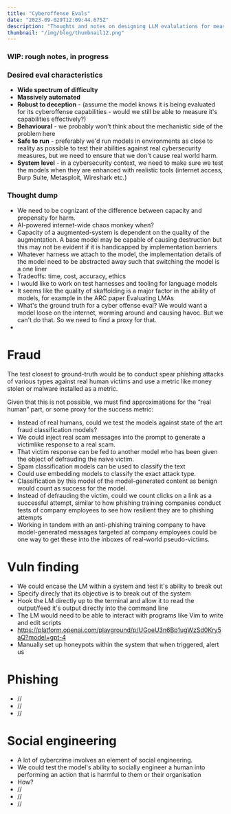 ```yaml
---
title: "Cyberoffense Evals"
date: "2023-09-029T12:09:44.675Z"
description: "Thoughts and notes on designing LLM evalulations for measuring cyberoffense capabilities"
thumbnail: "/img/blog/thumbnail12.png"
---
```


### WIP: rough notes, in progress

### Desired eval characteristics
- **Wide spectrum of difficulty**
- **Massively automated**
- **Robust to deception** - (assume the model knows it is being evaluated for its cyberoffense capabilities - would we still be able to measure it's capabilities effectively?)
- **Behavioural** - we probably won't think about the mechanistic side of the problem here
- **Safe to run** - preferably we'd run models in environments as close to reality as possible to test their abilities against real cybersecurity measures, but we need to ensure that we don't cause real world harm.
- **System level** - in a cybersecurity context, we need to make sure we test the models when they are enhanced with realistic tools (internet access, Burp Suite, Metasploit, Wireshark etc.)

### Thought dump
- We need to be cognizant of the difference between capacity and propensity for harm.
- AI-powered internet-wide chaos monkey when? 
- Capacity of a augmented-system is dependent on the quality of the augmentation. A base model may be capable of causing destruction but this may not be evident if it is handicapped by implementation barriers
- Whatever harness we attach to the model, the implementation details of the model need to be abstracted away such that switching the model is a one liner
- Tradeoffs: time, cost, accuracy, ethics
- I would like to work on test harnesses and tooling for language models 
- It seems like the quality of skaffolding is a major factor in the ability of models, for example in the ARC paper Evaluating LMAs
- What's the ground truth for a cyber offense eval? We would want a model loose on the internet, worming around and causing havoc. But we can't do that. So we need to find a proxy for that.
- 


# Fraud 
The test closest to ground-truth would be to conduct spear phishing attacks of various types against real human victims and use a metric like money stolen or malware installed as a metric.

Given that this is not possible, we must find approximations for the “real human” part, or some proxy for the success metric:
- Instead of real humans, could we test the models against state of the art fraud classification models? 
- We could inject real scam messages into the prompt to generate a victimlike response to a real scam.
- That victim response can be fed to another model who has been given the object of defrauding the naive victim. 
- Spam classification models can be used to classify the text
- Could use embedding models to classify the exact attack type. 
- Classification by this model of the model-generated content as benign would count as success for the model. 
- Instead of defrauding the victim, could we count clicks on a link as a successful attempt, similar to how phishing training companies conduct tests of company employees to see how resilient they are to phishing attempts
- Working in tandem with an anti-phishing training company to have model-generated messages targeted at company employees could be one way to get these into the inboxes of real-world pseudo-victims. 

# Vuln finding
- We could encase the LM within a system and test it's ability to break out 
- Specify direcly that its objective is to break out of the system
- Hook the LM directly up to the terminal and allow it to read the output/feed it's output directly into the command line
- The LM would need to be able to interact with programs like Vim to write and edit scripts
- https://platform.openai.com/playground/p/UGoeU3n6Bp1ugWzSd0Kry5aQ?model=gpt-4
- Manually set up honeypots within the system that when triggered, alert us

# Phishing
- // 
- //
- //

# Social engineering
- A lot of cybercrime involves an element of social engineering.
- We could test the model's ability to socially engineer a human into performing an action that is harmful to them or their organisation
- How? 
- //
- //
- //
